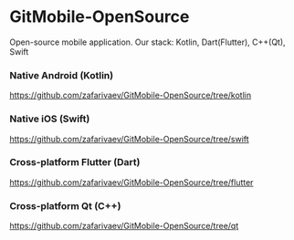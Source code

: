 # GitMobile-OpenSource
Open-source mobile application. Our stack: Kotlin, Dart(Flutter), C++(Qt), Swift

### Native Android (Kotlin)
https://github.com/zafarivaev/GitMobile-OpenSource/tree/kotlin

### Native iOS (Swift)
https://github.com/zafarivaev/GitMobile-OpenSource/tree/swift

### Cross-platform Flutter (Dart)
https://github.com/zafarivaev/GitMobile-OpenSource/tree/flutter

### Cross-platform Qt (C++)
https://github.com/zafarivaev/GitMobile-OpenSource/tree/qt
